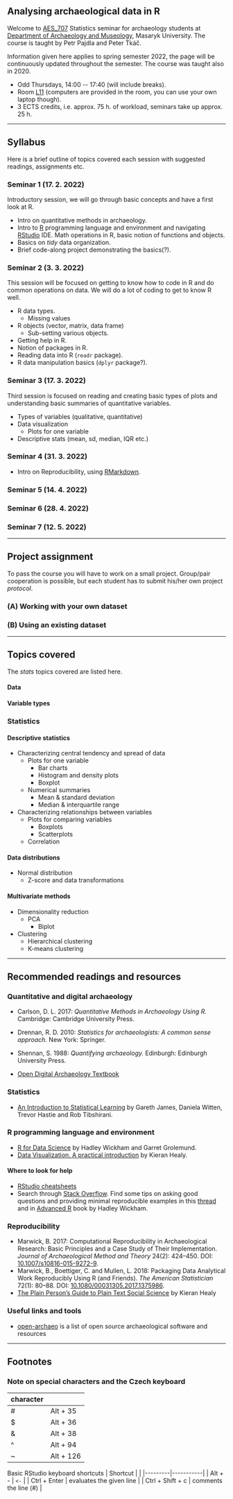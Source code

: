 ## Analysing archaeological data in R

Welcome to [AES_707](https://is.muni.cz/predmet/phil/AES_707) Statistics seminar for archaeology students at [Department of Archaeology and Museology](https://archeo-muzeo.phil.muni.cz/), Masaryk University.
The course is taught by Petr Pajdla and Peter Tkáč.

Information given here applies to spring semester 2022, the page will be continuously updated throughout the semester. The course was taught also in 2020.

- Odd Thursdays, 14:00 -- 17:40 (will include breaks).
- Room [L11](https://www.phil.muni.cz/o-nas/kde-nas-najdete/kancelar-28397) (computers are provided in the room, you can use your own laptop though).
- 3 ECTS credits, i.e.  approx. 75 h. of workload, seminars take up approx. 25 h.

--------------------------------------------------------------------------------

## Syllabus
Here is a brief outline of topics covered each session with suggested readings, assignments etc.

### Seminar 1 (17. 2. 2022)
Introductory session, we will go through basic concepts and have a first look at R.
- Intro on quantitative methods in archaeology.
- Intro to [R](https://www.r-project.org/) programming language and environment and navigating [RStudio](https://www.rstudio.com/) IDE. Math operations in R, basic notion of functions and objects.
- Basics on *tidy* data organization.
- Brief code-along project demonstrating the basics(?).

### Seminar 2 (3. 3. 2022)
This session will be focused on getting to know how to code in R and do common operations on data. We will do a lot of coding to get to know R well.
- R data types.
  - Missing values
- R objects (vector, matrix, data frame)
  - Sub-setting various objects.
- Getting help in R.
- Notion of packages in R.
- Reading data into R (`readr` package).
- R data manipulation basics (`dplyr` package?).



### Seminar 3 (17. 3. 2022)
Third session is focused on reading and creating basic types of plots and understanding basic summaries of quantitative variables.
- Types of variables (qualitative, quantitative)
- Data visualization
  - Plots for one variable
- Descriptive stats (mean, sd, median, IQR etc.)


### Seminar 4 (31. 3. 2022)
- Intro on Reproducibility, using [RMarkdown](https://rmarkdown.rstudio.com/).

### Seminar 5 (14. 4. 2022)

### Seminar 6 (28. 4. 2022)

### Seminar 7 (12. 5. 2022)

--------------------------------------------------------------------------------

## Project assignment

To pass the course you will have to work on a small project. Group/pair cooperation is possible, but each student has to submit his/her own project *protocol*.

### (A) Working with your own dataset

### (B) Using an existing dataset

--------------------------------------------------------------------------------

## Topics covered
The *stats* topics covered are listed here.

#### Data
#### Variable types

### Statistics
#### Descriptive statistics
- Characterizing central tendency and spread of data
  - Plots for one variable
    - Bar charts
    - Histogram and density plots
    - Boxplot
  - Numerical summaries
    - Mean & standard deviation
    - Median & interquartile range
- Characterizing relationships between variables
  - Plots for comparing variables
    - Boxplots
    - Scatterplots
  - Correlation

#### Data distributions
- Normal distribution
  - Z-score and data transformations

#### Multivariate methods
- Dimensionality reduction
  - PCA
    - Biplot
- Clustering
  - Hierarchical clustering
  - K-means clustering

--------------------------------------------------------------------------------

## Recommended readings and resources

### Quantitative and digital archaeology
- Carlson, D. L. 2017: *Quantitative Methods in Archaeology Using R.* Cambridge: Cambridge University Press.
- Drennan, R. D. 2010: *Statistics for archaeologists: A common sense approach.* New York: Springer.
- Shennan, S. 1988: *Quantifying archaeology.* Edinburgh: Edinburgh University Press.

- [Open Digital Archaeology Textbook](https://o-date.github.io/)

### Statistics
- [An Introduction to Statistical Learning](https://www.statlearning.com/) by Gareth James, Daniela Witten, Trevor Hastie and Rob Tibshirani.

### R programming language and environment
- [R for Data Science](https://r4ds.had.co.nz) by Hadley Wickham and Garret Grolemund.
- [Data Visualization. A practical introduction](https://socviz.co/) by Kieran Healy.

#### Where to look for help

- [RStudio cheatsheets](https://www.rstudio.com/resources/cheatsheets/)
- Search through [Stack Overflow](https://stackoverflow.com/questions/tagged/r). Find some tips on asking good questions and providing minimal reproducible examples in this [thread](https://stackoverflow.com/questions/5963269/how-to-make-a-great-r-reproducible-example) and in [Advanced R](http://adv-r.had.co.nz/Reproducibility.html) book by Hadley Wickham.

### Reproducibility
- Marwick, B. 2017: Computational Reproducibility in Archaeological Research: Basic Principles and a Case Study of Their Implementation. *Journal of Archaeological Method and Theory* 24(2): 424–450. DOI: [10.1007/s10816-015-9272-9](https://doi.org/10.1007/s10816-015-9272-9).
- Marwick, B., Boettiger, C. and Mullen, L. 2018: Packaging Data Analytical Work Reproducibly Using R (and Friends). *The American Statistician* 72(1): 80–88. DOI: [10.1080/00031305.2017.1375986](https://doi.org/10.1080/00031305.2017.1375986).
- [The Plain Person’s Guide to Plain Text Social Science](https://plain-text.co/) by Kieran Healy

### Useful links and tools

- [open-archaeo](https://open-archaeo.info/) is a list of open source archaeological software and resources

--------------------------------------------------------------------------------

## Footnotes

### Note on special characters and the Czech keyboard

| character |   |
|---|-----------|
| # | Alt + 35  |
| $ | Alt + 36  |
| & | Alt + 38  |
| ^ | Alt + 94  |
| ~ | Alt + 126 |

Basic RStudio keyboard shortcuts
| Shortcut |   |
|---------|-----------|
| Alt + - | `<-` |
| Ctrl + Enter | evaluates the given line |
| Ctrl + Shift + c | comments the line (#) |
